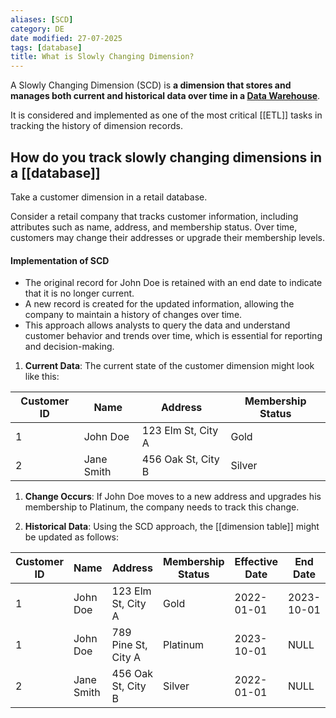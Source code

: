 ```yaml
---
aliases: [SCD]
category: DE
date modified: 27-07-2025
tags: [database]
title: What is Slowly Changing Dimension?
---
```

A Slowly Changing Dimension (SCD) is **a dimension that stores and manages both current and historical data over time in a [Data Warehouse](Data%20Warehouse.md)**.

It is considered and implemented as one of the most critical [[ETL]] tasks in tracking the history of dimension records.
## How do you track slowly changing dimensions in a [[database]]

Take a customer dimension in a retail database.

Consider a retail company that tracks customer information, including attributes such as name, address, and membership status. Over time, customers may change their addresses or upgrade their membership levels. 
#### Implementation of SCD

- The original record for John Doe is retained with an end date to indicate that it is no longer current.
- A new record is created for the updated information, allowing the company to maintain a history of changes over time.
- This approach allows analysts to query the data and understand customer behavior and trends over time, which is essential for reporting and decision-making.

1. **Current Data**: The current state of the customer dimension might look like this:

| Customer ID | Name       | Address               | Membership Status |
|-------------|------------|-----------------------|--------------------|
| 1           | John Doe  | 123 Elm St, City A    | Gold               |
| 2           | Jane Smith | 456 Oak St, City B    | Silver             

1. **Change Occurs**: If John Doe moves to a new address and upgrades his membership to Platinum, the company needs to track this change.

2. **Historical Data**: Using the SCD approach, the [[dimension table]] might be updated as follows:

| Customer ID | Name       | Address               | Membership Status | Effective Date | End Date   |
|-------------|------------|-----------------------|--------------------|----------------|------------|
| 1           | John Doe  | 123 Elm St, City A    | Gold               | 2022-01-01     | 2023-10-01 |
| 1           | John Doe  | 789 Pine St, City A   | Platinum           | 2023-10-01     | NULL       |
| 2           | Jane Smith | 456 Oak St, City B    | Silver             | 2022-01-01     | NULL       |
